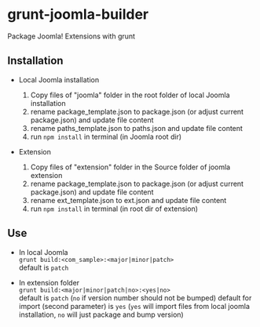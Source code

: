 # grunt-joomla-builder
Package Joomla! Extensions with grunt

## Installation

* Local Joomla installation
	1. Copy files of "joomla" folder in the root folder of local Joomla installation
	2. rename package_template.json to package.json (or adjust current package.json) and update file content
	3. rename paths_template.json to paths.json and update file content
	4. run `npm install` in terminal (in Joomla root dir)


* Extension
	1. Copy files of "extension" folder in the Source folder of joomla extension
	2. rename package_template.json to package.json (or adjust current package.json) and update file content
	3. rename ext_template.json to ext.json and update file content
	4. run `npm install` in terminal (in root dir of extension)

## Use

* In local Joomla  
	`grunt build:<com_sample>:<major|minor|patch>`  
	default is `patch`


* In extension folder  
	`grunt build:<major|minor|patch|no>:<yes|no>`  
	default is `patch`  (`no` if version number should not be bumped)
	default for import (second parameter) is `yes` (`yes` will import files from local joomla installation, `no` will just package and bump version)
